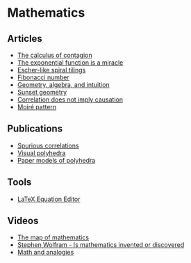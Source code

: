 # Mathematics

## Articles

- [The calculus of contagion](https://aeon.co/essays/how-mathematics-can-make-epidemics-history)
- [The exponential function is a miracle](https://blog.plover.com/math/exponential.html)
- [Escher-like spiral tilings](http://isohedral.ca/escher-like-spiral-tilings/)
- [Fibonacci number
](https://en.wikipedia.org/wiki/Fibonacci_number)
- [Geometry, algebra, and intuition](https://www.shapeoperator.com/2017/02/28/geometry-algebra-intuition/)
- [Sunset geometry](https://www.shapeoperator.com/2016/12/12/sunset-geometry/)
- [Correlation does not imply causation](https://en.wikipedia.org/wiki/Correlation_does_not_imply_causation)
- [Moiré pattern](https://en.wikipedia.org/wiki/Moir%C3%A9_pattern)

## Publications

- [Spurious correlations](http://www.tylervigen.com/spurious-correlations)
- [Visual polyhedra](http://dmccooey.com/polyhedra/index.html)
- [Paper models of polyhedra](https://www.polyhedra.net/en/)

## Tools

- [LaTeX Equation Editor](https://www.codecogs.com/latex/eqneditor.php)

## Videos

- [The map of mathematics](https://www.youtube.com/watch?v=OmJ-4B-mS-Y)
- [Stephen Wolfram - Is mathematics invented or discovered](https://www.youtube.com/watch?v=nUCwtLTUPQ4)
- [Math and analogies](https://www.youtube.com/watch?v=BtFVdjwXnuM)
